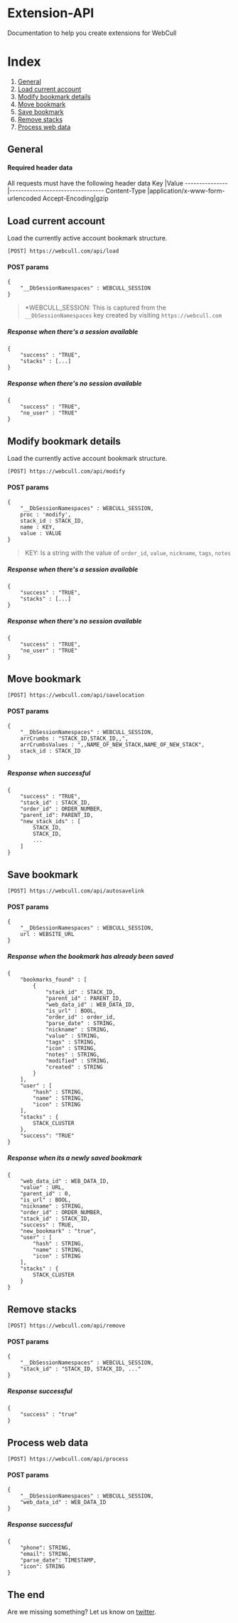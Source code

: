 # Extension-API
Documentation to help you create extensions for WebCull

# Index
1. [General](#general)
1. [Load current account](#load-current-account)
1. [Modify bookmark details](#modify-bookmark-details)
1. [Move bookmark](#move-bookmark)
1. [Save bookmark](#save-bookmark)
1. [Remove stacks](#remove-stacks)
1. [Process web data](#process-web-data)

## General
#### Required header data
All requests must have the following header data
Key            |Value
---------------|---------------------------------
Content-Type   |application/x-www-form-urlencoded
Accept-Encoding|gzip


## Load current account
Load the currently active account bookmark structure.
```
[POST] https://webcull.com/api/load
```
#### POST params
```
{
	"__DbSessionNamespaces" : WEBCULL_SESSION
}
```
> *WEBCULL_SESSION: This is captured from the `__DbSessionNamespaces` key created by visiting `https://webcull.com`

##### Response when there's a session available
```
{
	"success" : "TRUE",
	"stacks" : [...]
}
```

##### Response when there's no session available
```
{
	"success" : "TRUE",
	"no_user" : "TRUE"
}
```

## Modify bookmark details
Load the currently active account bookmark structure.
```
[POST] https://webcull.com/api/modify
```
#### POST params
```
{
	"__DbSessionNamespaces" : WEBCULL_SESSION,
	proc : 'modify',
	stack_id : STACK_ID,
	name : KEY,
	value : VALUE
}
```
> KEY: Is a string with the value of `order_id`, `value`, `nickname`, `tags`, `notes`

##### Response when there's a session available
```
{
	"success" : "TRUE",
	"stacks" : [...]
}
```

##### Response when there's no session available
```
{
	"success" : "TRUE",
	"no_user" : "TRUE"
}
```

## Move bookmark
```
[POST] https://webcull.com/api/savelocation
```
#### POST params
```
{
	"__DbSessionNamespaces" : WEBCULL_SESSION,
	arrCrumbs : "STACK_ID,STACK_ID,,",
	arrCrumbsValues : ",,NAME_OF_NEW_STACK,NAME_OF_NEW_STACK",
	stack_id : STACK_ID
}
```

##### Response when successful
```
{
	"success" : "TRUE",
	"stack_id" : STACK_ID,
	"order_id" : ORDER_NUMBER,
	"parent_id": PARENT_ID,
	"new_stack_ids" : [
		STACK_ID, 
		STACK_ID, 
		...
	]
}
```

## Save bookmark
```
[POST] https://webcull.com/api/autosavelink
```
#### POST params
```
{
	"__DbSessionNamespaces" : WEBCULL_SESSION,
	url : WEBSITE_URL
}
```

##### Response when the bookmark has already been saved
```
{
	"bookmarks_found" : [
		{
			"stack_id" : STACK_ID,
			"parent_id" : PARENT_ID,
			"web_data_id" : WEB_DATA_ID,
			"is_url" : BOOL,
			"order_id" : order_id,
			"parse_date" : STRING,
			"nickname" : STRING,
			"value" : STRING,
			"tags" : STRING,
			"icon" : STRING,
			"notes" : STRING,
			"modified" : STRING,
			"created" : STRING
		}
	],
	"user" : [
		"hash" : STRING,
		"name" : STRING,
		"icon" : STRING
	],
	"stacks" : {
		STACK_CLUSTER
	},
	"success": "TRUE"
}
```

##### Response when its a newly saved bookmark
```
{
	"web_data_id" : WEB_DATA_ID,
	"value" : URL,
	"parent_id" : 0,
	"is_url" : BOOL,
	"nickname" : STRING,
	"order_id" : ORDER_NUMBER,
	"stack_id" : STACK_ID,
	"success" : TRUE,
	"new_bookmark" : "true",
	"user" : [
		"hash" : STRING,
		"name" : STRING,
		"icon" : STRING
	],
	"stacks" : {
		STACK_CLUSTER
	}
}
```

## Remove stacks
```
[POST] https://webcull.com/api/remove
```
#### POST params
```
{
	"__DbSessionNamespaces" : WEBCULL_SESSION,
	"stack_id" : "STACK_ID, STACK_ID, ..."
}
```

##### Response successful
```
{
	"success" : "true"
}
```

## Process web data
```
[POST] https://webcull.com/api/process
```
#### POST params
```
{
	"__DbSessionNamespaces" : WEBCULL_SESSION,
	"web_data_id" : WEB_DATA_ID
}
```

##### Response successful
```
{
	"phone": STRING,
	"email": STRING,
	"parse_date": TIMESTAMP,
	"icon": STRING
}
```

## The end
Are we missing something? Let us know on [twitter](https://twitter.com/webcull).
